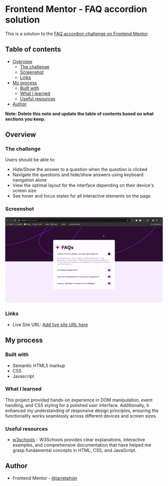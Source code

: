 # Frontend Mentor - FAQ accordion solution

This is a solution to the [FAQ accordion challenge on Frontend Mentor](https://www.frontendmentor.io/challenges/faq-accordion-wyfFdeBwBz). 

## Table of contents

- [Overview](#overview)
  - [The challenge](#the-challenge)
  - [Screenshot](#screenshot)
  - [Links](#links)
- [My process](#my-process)
  - [Built with](#built-with)
  - [What I learned](#what-i-learned)
  - [Useful resources](#useful-resources)
- [Author](#author)


**Note: Delete this note and update the table of contents based on what sections you keep.**

## Overview

### The challenge

Users should be able to:

- Hide/Show the answer to a question when the question is clicked
- Navigate the questions and hide/show answers using keyboard navigation alone
- View the optimal layout for the interface depending on their device's screen size
- See hover and focus states for all interactive elements on the page

### Screenshot

![Solution](./FrontendMentor_FAQaccordion.gif)

### Links

- Live Site URL: [Add live site URL here](https://your-live-site-url.com)

## My process

### Built with

- Semantic HTML5 markup
- CSS
- Javascript

### What I learned

This project provided hands-on experience in DOM manipulation, event handling, and CSS styling for a polished user interface. Additionally, it enhanced my understanding of responsive design principles, ensuring the functionality works seamlessly across different devices and screen sizes. 

### Useful resources

- [w3schools](https://www.w3schools.com/) - W3Schools provides clear explanations, interactive examples, and comprehensive documentation that have helped me grasp fundamental concepts in HTML, CSS, and JavaScript. 

## Author
- Frontend Mentor - [@jarretphon](https://www.frontendmentor.io/profile/jarretphon)




